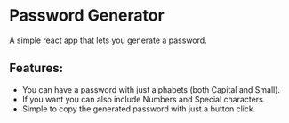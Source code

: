 # Password Generator

A simple react app that lets you generate a password.

## Features:
- You can have a password with just alphabets (both Capital and Small).
- If you want you can also include Numbers and Special characters.
- Simple to copy the generated password with just a button click.
